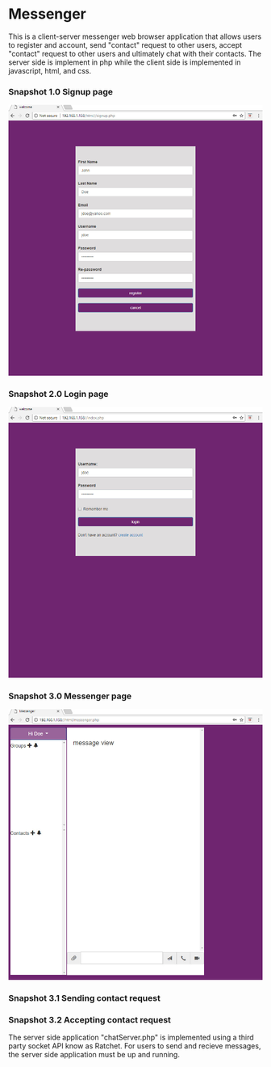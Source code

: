 # Messenger

This is a client-server messenger web browser application that allows users to register and account, send "contact" request to other users, accept "contact" request to other users and ultimately chat with their contacts. The server side is implement in php while the client side is implemented in javascript, html, and css. 

### Snapshot 1.0 Signup page 
![alt text](https://github.com/prestech/messenger/blob/master/docs/snapshot/signup_page.jpg "Description goes here")

### Snapshot 2.0 Login page 
![alt text](https://github.com/prestech/messenger/blob/master/docs/snapshot/login_page.jpg "Description goes here")

### Snapshot 3.0 Messenger page 
![alt text](https://github.com/prestech/messenger/blob/master/docs/snapshot/messenger.jpg "Description goes here")

### Snapshot 3.1 Sending contact request 
### Snapshot 3.2 Accepting contact request 

The server side application "chatServer.php" is implemented using a third party socket API know as Ratchet. For users to send and recieve messages, the server side application must be up and running.  
